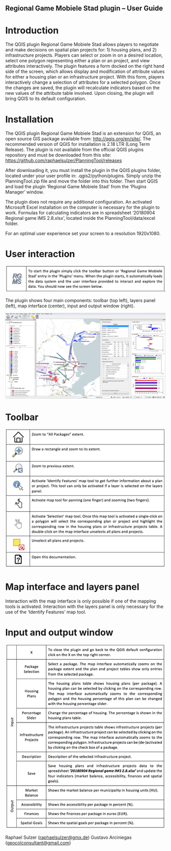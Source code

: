 ## Regional Game Mobiele Stad plugin – User Guide

# Introduction

The QGIS plugin Regional Game Mobiele Stad allows players to negotiate and make decisions on spatial plan projects for:  1) housing plans, and 2) infrastructure projects. Players can select or zoom in on a desired location, select one polygon representing either a plan or an project, and view attributes interactively. The plugin features a form docked on the right hand side of the screen, which allows display and modification of attribute values for either a housing plan or an infrastructure project.  With this form, players interactively change a selection of attributes for a selected polygon. Once the changes are saved, the plugin will recalculate indicators based on the new values of the attribute table involved. Upon closing, the plugin will bring QGIS to its default configuration.


# Installation

The QGIS plugin Regional Game Mobiele Stad is an extension for QGIS, an open source GIS package available from: http://qgis.org/en/site/. The recommended version of QGIS for installation is 2.18 LTR (Long Term Release). The plugin is not available from the official QGIS plugins repository and must be downloaded from this site: https://github.com/raphaelsulzer/PlanningTool/releases

After downloading it, you must install the plugin in the QGIS plugins folder, located under your user profile in: .qgis2/python/plugins. Simply unzip the PlanningTool.zip file and move the folder into this folder. Then start QGIS and load the plugin ‘Regional Game Mobiele Stad’ from the ‘Plugins Manager’ window.

The plugin does not require any additional configuration. An activated Microsoft Excel installation on the computer is necessary for the plugin to work. Formulas for calculating indicators are in spreadsheet ‘20180904 Regional game IMS 2.8.xlsx’, located inside the PlanningTool/data/excel folder.

For an optimal user experience set your screen to a resolution 1920x1080.


# User interaction

![alt text](images/start.png?raw=true "Title")

The plugin shows four main components: toolbar (top left), layers panel (left), map interface (center), input and output window (right).

![alt text](images/gui.png?raw=true "QGIS user interface with Regional Game Mobiele Stad")


# Toolbar

![alt text](images/toolbar.png?raw=true "Title")


# Map interface and layers panel

Interaction with the map interface is only possible if one of the mapping tools is activated. Interaction with the layers panel is only necessary for the use of the ‘Identify Features’ map tool.


# Input and output window

![alt text](images/input_output.png?raw=true "Title")



Raphael Sulzer (raphaelsulzer@gmx.de)
Gustavo Arciniegas (geocolconsultant@gmail.com)

